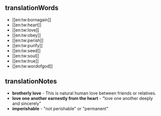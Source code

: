 ## translationWords

* [[en:tw:bornagain]]
* [[en:tw:heart]]
* [[en:tw:love]]
* [[en:tw:obey]]
* [[en:tw:perish]]
* [[en:tw:purify]]
* [[en:tw:seed]]
* [[en:tw:soul]]
* [[en:tw:true]]
* [[en:tw:wordofgod]]

## translationNotes

* **brotherly love** - This is natural human love between friends or relatives.
* **love one another earnestly from the heart** - "love one another deeply and sincerely"
* **imperishable** - "not perishable" or "permanent"
